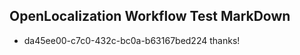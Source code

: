 ## OpenLocalization Workflow Test MarkDown
* da45ee00-c7c0-432c-bc0a-b63167bed224 thanks!

<!--HONumber=Jul16_HO3-->


